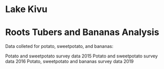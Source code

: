 # Lake Kivu
# Roots Tubers and Bananas Analysis 

Data colleted for potato, sweetpotato, and bananas:

Potato and sweetpotato survey data 2015 
Potato and sweetpotato survey data 2016 
Potato, sweetpotato and bananas survey data 2019

